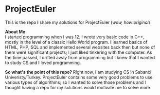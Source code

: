 # ProjectEuler
This is the repo I share my solutions for ProjectEuler (<i>wow, how original</i>)

<b>About Me</b><br>
I started programming when I was 12. I wrote very basic code in C++, mostly in the level of a classic Hello World program. I learned basics of HTML, PHP, SQL and implemented several websites back then but none of them were significant projects; I just liked tinkering with the computer. As the time passed, I drifted away from programming but I knew that I wanted to study CS and I loved programming.

<b>So what's the point of this repo?</b>
Right now, I am studying CS in Sabanci Univeristy/Turkey. ProjectEuler contains some very good problems to use various types of algorithms; so I wanted to solve those problems and I thought having a repo for my solutions would motivate me to solve more.
